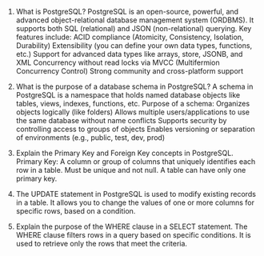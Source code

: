 1. What is PostgreSQL?
PostgreSQL is an open-source, powerful, and advanced object-relational database management system (ORDBMS). It supports both SQL (relational) and JSON (non-relational) querying.
Key features include:
ACID compliance (Atomicity, Consistency, Isolation, Durability)
Extensibility (you can define your own data types, functions, etc.)
Support for advanced data types like arrays, store, JSONB, and XML
Concurrency without read locks via MVCC (Multifermion Concurrency Control)
Strong community and cross-platform support


2. What is the purpose of a database schema in PostgreSQL?
A schema in PostgreSQL is a namespace that holds named database objects like tables, views, indexes, functions, etc.
Purpose of a schema:
Organizes objects logically (like folders)
Allows multiple users/applications to use the same database without name conflicts
Supports security by controlling access to groups of objects
Enables versioning or separation of environments (e.g., public, test, dev, prod)


3. Explain the Primary Key and Foreign Key concepts in PostgreSQL.
Primary Key:
A column or group of columns that uniquely identifies each row in a table.
Must be unique and not null.
A table can have only one primary key.


4. The UPDATE statement in PostgreSQL is used to modify existing records in a table. It allows you to change the values of one or more columns for specific rows, based on a condition.


5. Explain the purpose of the WHERE clause in a SELECT statement.
The WHERE clause filters rows in a query based on specific conditions. It is used to retrieve only the rows that meet the criteria.
